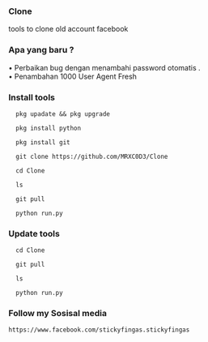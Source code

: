 ### Clone

tools to clone old account facebook

### Apa yang baru ?

• Perbaikan bug dengan menambahi password otomatis .<br>
• Penambahan 1000 User Agent Fresh


### Install tools

      pkg upadate && pkg upgrade

      pkg install python

      pkg install git

      git clone https://github.com/MRXC0D3/Clone

      cd Clone

      ls

      git pull

      python run.py

### Update tools 

      cd Clone

      git pull

      ls

      python run.py

### Follow my Sosisal media



    https://www.facebook.com/stickyfingas.stickyfingas
